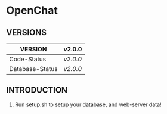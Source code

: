 # OpenChat

## VERSIONS

| VERSION         | v2.0.0   |
|-----------------|----------|
| Code-Status     | *v2.0.0* |
| Database-Status | *v2.0.0* |

## INTRODUCTION
1. Run setup.sh to setup your database, and web-server data!


